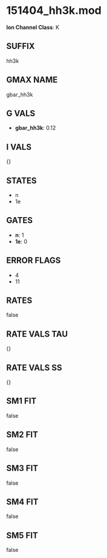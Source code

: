 # 151404_hh3k.mod

**Ion Channel Class**: K

## SUFFIX

hh3k

## GMAX NAME

gbar_hh3k

## G VALS

- **gbar_hh3k**: 0.12

## I VALS

{}

## STATES

- n
- 1e

## GATES

- **n**: 1
- **1e**: 0

## ERROR FLAGS

- 4
- 11

## RATES

false

## RATE VALS TAU

{}

## RATE VALS SS

{}

## SM1 FIT

false

## SM2 FIT

false

## SM3 FIT

false

## SM4 FIT

false

## SM5 FIT

false
